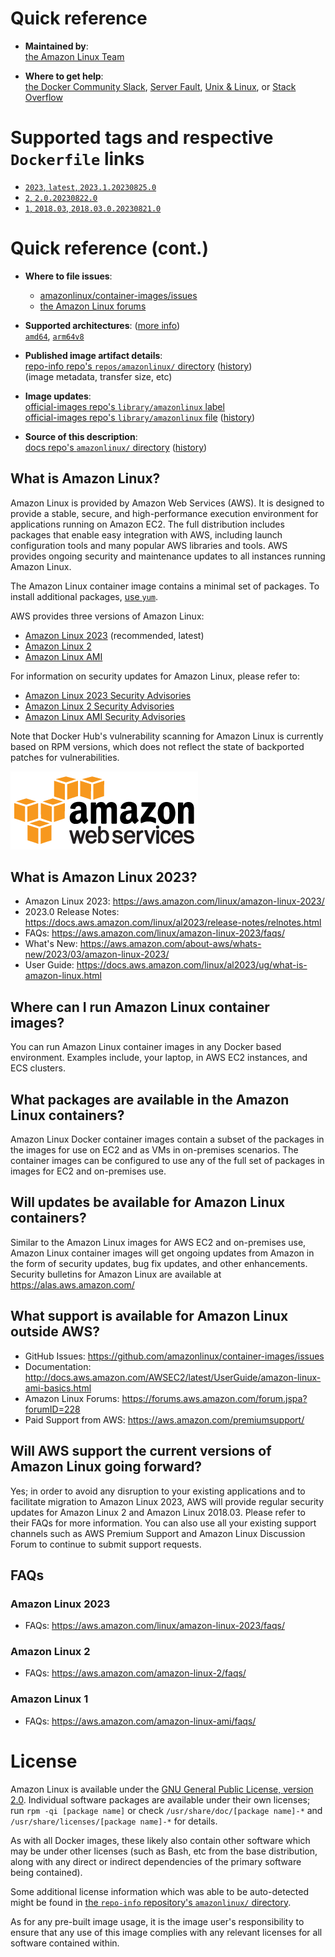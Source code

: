 <!--

********************************************************************************

WARNING:

    DO NOT EDIT "amazonlinux/README.md"

    IT IS AUTO-GENERATED

    (from the other files in "amazonlinux/" combined with a set of templates)

********************************************************************************

-->

# Quick reference

-	**Maintained by**:  
	[the Amazon Linux Team](https://github.com/aws/amazon-linux-docker-images)

-	**Where to get help**:  
	[the Docker Community Slack](https://dockr.ly/comm-slack), [Server Fault](https://serverfault.com/help/on-topic), [Unix & Linux](https://unix.stackexchange.com/help/on-topic), or [Stack Overflow](https://stackoverflow.com/help/on-topic)

# Supported tags and respective `Dockerfile` links

-	[`2023`, `latest`, `2023.1.20230825.0`](https://github.com/amazonlinux/container-images/blob/068827c218fcfd1494a296edca29a9ae1c5fafa7/Dockerfile)
-	[`2`, `2.0.20230822.0`](https://github.com/amazonlinux/container-images/blob/81483ce21289e23fcdd3644eeed17c94c4077f64/Dockerfile)
-	[`1`, `2018.03`, `2018.03.0.20230821.0`](https://github.com/amazonlinux/container-images/blob/ce19335809fc05b4e4b451a70c9bc6a1ca518ae5/Dockerfile)

# Quick reference (cont.)

-	**Where to file issues**:  
	-	[amazonlinux/container-images/issues](https://github.com/amazonlinux/container-images/issues)
	-	[the Amazon Linux forums](https://forums.aws.amazon.com/forum.jspa?forumID=228)

-	**Supported architectures**: ([more info](https://github.com/docker-library/official-images#architectures-other-than-amd64))  
	[`amd64`](https://hub.docker.com/r/amd64/amazonlinux/), [`arm64v8`](https://hub.docker.com/r/arm64v8/amazonlinux/)

-	**Published image artifact details**:  
	[repo-info repo's `repos/amazonlinux/` directory](https://github.com/docker-library/repo-info/blob/master/repos/amazonlinux) ([history](https://github.com/docker-library/repo-info/commits/master/repos/amazonlinux))  
	(image metadata, transfer size, etc)

-	**Image updates**:  
	[official-images repo's `library/amazonlinux` label](https://github.com/docker-library/official-images/issues?q=label%3Alibrary%2Famazonlinux)  
	[official-images repo's `library/amazonlinux` file](https://github.com/docker-library/official-images/blob/master/library/amazonlinux) ([history](https://github.com/docker-library/official-images/commits/master/library/amazonlinux))

-	**Source of this description**:  
	[docs repo's `amazonlinux/` directory](https://github.com/docker-library/docs/tree/master/amazonlinux) ([history](https://github.com/docker-library/docs/commits/master/amazonlinux))

## What is Amazon Linux?

Amazon Linux is provided by Amazon Web Services (AWS). It is designed to provide a stable, secure, and high-performance execution environment for applications running on Amazon EC2. The full distribution includes packages that enable easy integration with AWS, including launch configuration tools and many popular AWS libraries and tools. AWS provides ongoing security and maintenance updates to all instances running Amazon Linux.

The Amazon Linux container image contains a minimal set of packages. To install additional packages, [use `yum`](https://docs.aws.amazon.com/AWSEC2/latest/UserGuide/managing-software.html).

AWS provides three versions of Amazon Linux:

-	[Amazon Linux 2023](https://aws.amazon.com/linux/amazon-linux-2023/) (recommended, latest)
-	[Amazon Linux 2](https://aws.amazon.com/amazon-linux-2/)
-	[Amazon Linux AMI](https://aws.amazon.com/amazon-linux-ami/)

For information on security updates for Amazon Linux, please refer to:

-	[Amazon Linux 2023 Security Advisories](https://alas.aws.amazon.com/alas2023.html)
-	[Amazon Linux 2 Security Advisories](https://alas.aws.amazon.com/alas2.html)
-	[Amazon Linux AMI Security Advisories](https://alas.aws.amazon.com/)

Note that Docker Hub's vulnerability scanning for Amazon Linux is currently based on RPM versions, which does not reflect the state of backported patches for vulnerabilities.

![logo](https://raw.githubusercontent.com/docker-library/docs/9ca9202567ccc25ce110f98bbeb6c929844e05d0/amazonlinux/logo.png)

## What is Amazon Linux 2023?

-	Amazon Linux 2023: https://aws.amazon.com/linux/amazon-linux-2023/
-	2023.0 Release Notes: https://docs.aws.amazon.com/linux/al2023/release-notes/relnotes.html
-	FAQs: https://aws.amazon.com/linux/amazon-linux-2023/faqs/
-	What's New: https://aws.amazon.com/about-aws/whats-new/2023/03/amazon-linux-2023/
-	User Guide: https://docs.aws.amazon.com/linux/al2023/ug/what-is-amazon-linux.html

## Where can I run Amazon Linux container images?

You can run Amazon Linux container images in any Docker based environment. Examples include, your laptop, in AWS EC2 instances, and ECS clusters.

## What packages are available in the Amazon Linux containers?

Amazon Linux Docker container images contain a subset of the packages in the images for use on EC2 and as VMs in on-premises scenarios. The container images can be configured to use any of the full set of packages in images for EC2 and on-premises use.

## Will updates be available for Amazon Linux containers?

Similar to the Amazon Linux images for AWS EC2 and on-premises use, Amazon Linux container images will get ongoing updates from Amazon in the form of security updates, bug fix updates, and other enhancements. Security bulletins for Amazon Linux are available at https://alas.aws.amazon.com/

## What support is available for Amazon Linux outside AWS?

-	GitHub Issues: https://github.com/amazonlinux/container-images/issues
-	Documentation: http://docs.aws.amazon.com/AWSEC2/latest/UserGuide/amazon-linux-ami-basics.html
-	Amazon Linux Forums: https://forums.aws.amazon.com/forum.jspa?forumID=228
-	Paid Support from AWS: https://aws.amazon.com/premiumsupport/

## Will AWS support the current versions of Amazon Linux going forward?

Yes; in order to avoid any disruption to your existing applications and to facilitate migration to Amazon Linux 2023, AWS will provide regular security updates for Amazon Linux 2 and Amazon Linux 2018.03. Please refer to their FAQs for more information. You can also use all your existing support channels such as AWS Premium Support and Amazon Linux Discussion Forum to continue to submit support requests.

## FAQs

### Amazon Linux 2023

-	FAQs: https://aws.amazon.com/linux/amazon-linux-2023/faqs/

### Amazon Linux 2

-	FAQs: https://aws.amazon.com/amazon-linux-2/faqs/

### Amazon Linux 1

-	FAQs: https://aws.amazon.com/amazon-linux-ami/faqs/

# License

Amazon Linux is available under the [GNU General Public License, version 2.0](https://github.com/aws/amazon-linux-docker-images/blob/master/LICENSE). Individual software packages are available under their own licenses; run `rpm -qi [package name]` or check `/usr/share/doc/[package name]-*` and `/usr/share/licenses/[package name]-*` for details.

As with all Docker images, these likely also contain other software which may be under other licenses (such as Bash, etc from the base distribution, along with any direct or indirect dependencies of the primary software being contained).

Some additional license information which was able to be auto-detected might be found in [the `repo-info` repository's `amazonlinux/` directory](https://github.com/docker-library/repo-info/tree/master/repos/amazonlinux).

As for any pre-built image usage, it is the image user's responsibility to ensure that any use of this image complies with any relevant licenses for all software contained within.
